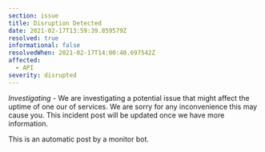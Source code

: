```yaml
---
section: issue
title: Disruption Detected
date: 2021-02-17T13:59:39.859579Z
resolved: true
informational: false
resolvedWhen: 2021-02-17T14:00:40.697542Z
affected:
  - API
severity: disrupted
---
```

*Investigating* - We are investigating a potential issue that might affect the uptime of one our of services. We are sorry for any inconvenience this may cause you. This incident post will be updated once we have more information.

This is an automatic post by a monitor bot.
        